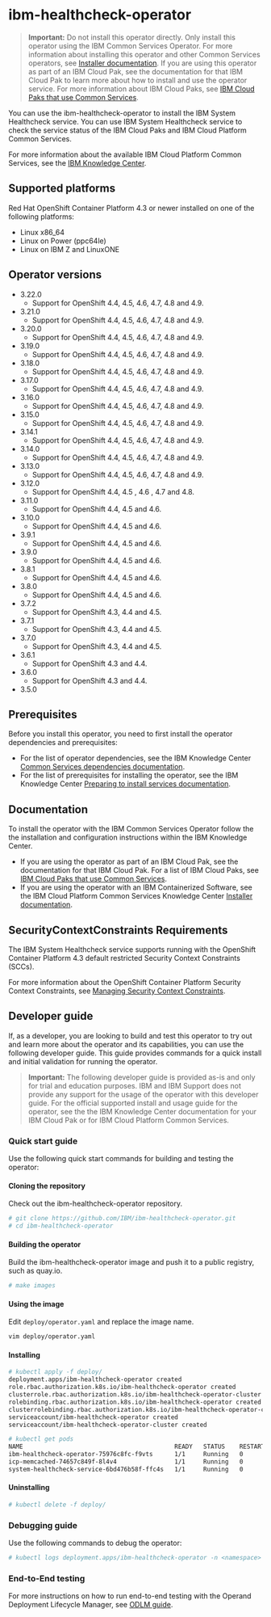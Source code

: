 # ibm-healthcheck-operator

> **Important:** Do not install this operator directly. Only install this operator using the IBM Common Services Operator. For more information about installing this operator and other Common Services operators, see [Installer documentation](http://ibm.biz/cpcs_opinstall). If you are using this operator as part of an IBM Cloud Pak, see the documentation for that IBM Cloud Pak to learn more about how to install and use the operator service. For more information about IBM Cloud Paks, see [IBM Cloud Paks that use Common Services](http://ibm.biz/cpcs_cloudpaks).

You can use the ibm-healthcheck-operator to install the IBM System Healthcheck service. You can use IBM System Healthcheck service to check the service status of the IBM Cloud Paks and IBM Cloud Platform Common Services.

For more information about the available IBM Cloud Platform Common Services, see the [IBM Knowledge Center](http://ibm.biz/cpcsdocs).

## Supported platforms

Red Hat OpenShift Container Platform 4.3 or newer installed on one of the following platforms:

- Linux x86_64
- Linux on Power (ppc64le)
- Linux on IBM Z and LinuxONE

## Operator versions

- 3.22.0
    - Support for OpenShift 4.4, 4.5, 4.6, 4.7, 4.8 and 4.9.
- 3.21.0
    - Support for OpenShift 4.4, 4.5, 4.6, 4.7, 4.8 and 4.9.
- 3.20.0
    - Support for OpenShift 4.4, 4.5, 4.6, 4.7, 4.8 and 4.9.
- 3.19.0
    - Support for OpenShift 4.4, 4.5, 4.6, 4.7, 4.8 and 4.9.
- 3.18.0
    - Support for OpenShift 4.4, 4.5, 4.6, 4.7, 4.8 and 4.9.
- 3.17.0
    - Support for OpenShift 4.4, 4.5, 4.6, 4.7, 4.8 and 4.9.
- 3.16.0
    - Support for OpenShift 4.4, 4.5, 4.6, 4.7, 4.8 and 4.9.
- 3.15.0
    - Support for OpenShift 4.4, 4.5, 4.6, 4.7, 4.8 and 4.9.
- 3.14.1
    - Support for OpenShift 4.4, 4.5, 4.6, 4.7, 4.8 and 4.9.
- 3.14.0
    - Support for OpenShift 4.4, 4.5, 4.6, 4.7, 4.8 and 4.9.
- 3.13.0
    - Support for OpenShift 4.4, 4.5, 4.6, 4.7, 4.8 and 4.9.
- 3.12.0
    - Support for OpenShift 4.4, 4.5 , 4.6 , 4.7 and 4.8.
- 3.11.0
    - Support for OpenShift 4.4, 4.5 and 4.6.
- 3.10.0
    - Support for OpenShift 4.4, 4.5 and 4.6.
- 3.9.1
    - Support for OpenShift 4.4, 4.5 and 4.6.
- 3.9.0
    - Support for OpenShift 4.4, 4.5 and 4.6.
- 3.8.1
    - Support for OpenShift 4.4, 4.5 and 4.6.
- 3.8.0
    - Support for OpenShift 4.4, 4.5 and 4.6.
- 3.7.2
    - Support for OpenShift 4.3, 4.4 and 4.5.
- 3.7.1
    - Support for OpenShift 4.3, 4.4 and 4.5.
- 3.7.0
    - Support for OpenShift 4.3, 4.4 and 4.5.
- 3.6.1
    - Support for OpenShift 4.3 and 4.4.
- 3.6.0
    - Support for OpenShift 4.3 and 4.4.
- 3.5.0

## Prerequisites

Before you install this operator, you need to first install the operator dependencies and prerequisites:

- For the list of operator dependencies, see the IBM Knowledge Center [Common Services dependencies documentation](http://ibm.biz/cpcs_opdependencies).
- For the list of prerequisites for installing the operator, see the IBM Knowledge Center [Preparing to install services documentation](http://ibm.biz/cpcs_opinstprereq).

## Documentation

To install the operator with the IBM Common Services Operator follow the the installation and configuration instructions within the IBM Knowledge Center.

- If you are using the operator as part of an IBM Cloud Pak, see the documentation for that IBM Cloud Pak. For a list of IBM Cloud Paks, see [IBM Cloud Paks that use Common Services](http://ibm.biz/cpcs_cloudpaks).
- If you are using the operator with an IBM Containerized Software, see the IBM Cloud Platform Common Services Knowledge Center [Installer documentation](http://ibm.biz/cpcs_opinstall).

## SecurityContextConstraints Requirements

The IBM System Healthcheck service supports running with the OpenShift Container Platform 4.3 default restricted Security Context Constraints (SCCs).

For more information about the OpenShift Container Platform Security Context Constraints, see [Managing Security Context Constraints](https://docs.openshift.com/container-platform/4.9/authentication/managing-security-context-constraints.html).

## Developer guide

If, as a developer, you are looking to build and test this operator to try out and learn more about the operator and its capabilities, you can use the following developer guide. This guide provides commands for a quick install and initial validation for running the operator.

> **Important:** The following developer guide is provided as-is and only for trial and education purposes. IBM and IBM Support does not provide any support for the usage of the operator with this developer guide. For the official supported install and usage guide for the operator, see the the IBM Knowledge Center documentation for your IBM Cloud Pak or for IBM Cloud Platform Common Services.

### Quick start guide

Use the following quick start commands for building and testing the operator:

#### Cloning the repository

Check out the ibm-healthcheck-operator repository.

```bash
# git clone https://github.com/IBM/ibm-healthcheck-operator.git
# cd ibm-healthcheck-operator
```

#### Building the operator

Build the ibm-healthcheck-operator image and push it to a public registry, such as quay.io.

```bash
# make images
```

#### Using the image

Edit `deploy/operator.yaml` and replace the image name.

```bash
vim deploy/operator.yaml
```

#### Installing

```bash
# kubectl apply -f deploy/
deployment.apps/ibm-healthcheck-operator created
role.rbac.authorization.k8s.io/ibm-healthcheck-operator created
clusterrole.rbac.authorization.k8s.io/ibm-healthcheck-operator-cluster created
rolebinding.rbac.authorization.k8s.io/ibm-healthcheck-operator created
clusterrolebinding.rbac.authorization.k8s.io/ibm-healthcheck-operator-cluster created
serviceaccount/ibm-healthcheck-operator created
serviceaccount/ibm-healthcheck-operator-cluster created
```

```bash
# kubectl get pods
NAME                                          READY   STATUS    RESTARTS   AGE
ibm-healthcheck-operator-75976c8fc-f9vts      1/1     Running   0          62s
icp-memcached-74657c849f-8l4v4                1/1     Running   0          33s
system-healthcheck-service-6bd476b58f-ffc4s   1/1     Running   0          32s
```

#### Uninstalling

```bash
# kubectl delete -f deploy/
```

### Debugging guide

Use the following commands to debug the operator:

```bash
# kubectl logs deployment.apps/ibm-healthcheck-operator -n <namespace>
```

### End-to-End testing

For more instructions on how to run end-to-end testing with the Operand Deployment Lifecycle Manager, see [ODLM guide](https://github.com/IBM/operand-deployment-lifecycle-manager/blob/master/docs/install/install.md).
